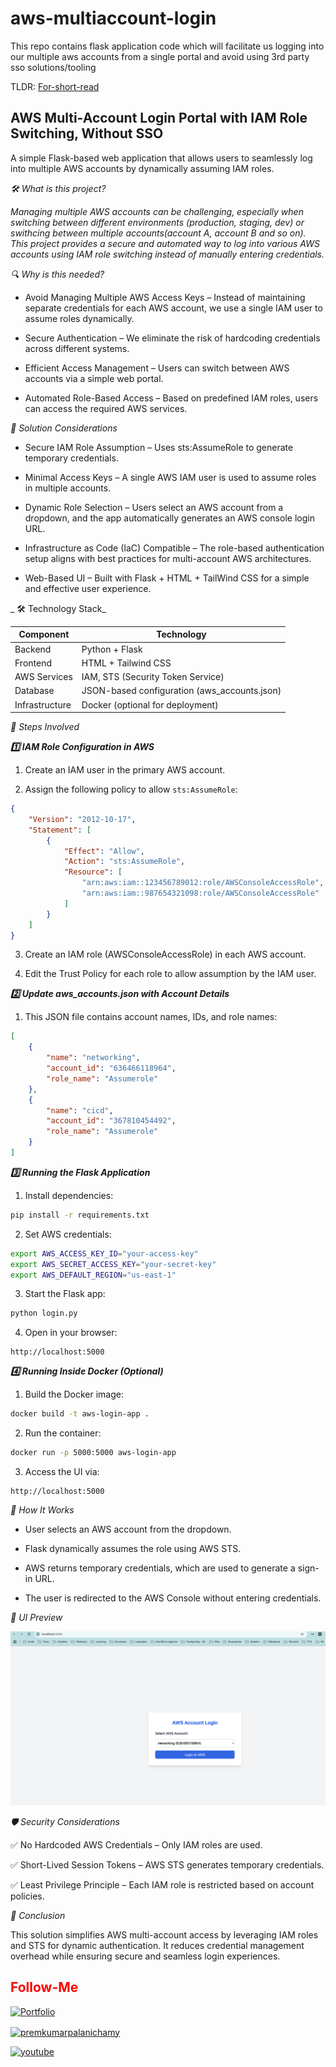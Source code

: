 # aws-multiaccount-login
This repo contains flask application code which will facilitate us logging into our multiple aws accounts from a single portal and avoid using 3rd party sso solutions/tooling

TLDR: [For-short-read](./docs/readup.md)

## AWS Multi-Account Login Portal with IAM Role Switching, Without SSO

A simple Flask-based web application that allows users to seamlessly log into multiple AWS accounts by dynamically assuming IAM roles.

_🛠 What is this project?_

_Managing multiple AWS accounts can be challenging, especially when switching between different environments (production, staging, dev) or swithcing between multiple accounts(account A, account B and so on). This project provides a secure and automated way to log into various AWS accounts using IAM role switching instead of manually entering credentials._

_🔍 Why is this needed?_

* Avoid Managing Multiple AWS Access Keys – Instead of maintaining separate credentials for each AWS account, we use a single IAM user to assume roles dynamically.

* Secure Authentication – We eliminate the risk of hardcoding credentials across different systems.

* Efficient Access Management – Users can switch between AWS accounts via a simple web portal.

* Automated Role-Based Access – Based on predefined IAM roles, users can access the required AWS services.

_📌 Solution Considerations_

- Secure IAM Role Assumption – Uses sts:AssumeRole to generate temporary credentials.

- Minimal Access Keys – A single AWS IAM user is used to assume roles in multiple accounts.

- Dynamic Role Selection – Users select an AWS account from a dropdown, and the app automatically generates an AWS console login URL.

- Infrastructure as Code (IaC) Compatible – The role-based authentication setup aligns with best practices for multi-account AWS architectures.

- Web-Based UI – Built with Flask + HTML + TailWind CSS for a simple and effective user experience.

_ 🛠 Technology Stack_

| Component     | Technology                          |
|---------------|-------------------------------------|
| Backend       | Python + Flask                      |
| Frontend      | HTML + Tailwind CSS                 |
| AWS Services  | IAM, STS (Security Token Service)   |
| Database      | JSON-based configuration (aws_accounts.json) |
| Infrastructure| Docker (optional for deployment)    |

_🔹 Steps Involved_

***_1️⃣ IAM Role Configuration in AWS_***

1) Create an IAM user in the primary AWS account.

2) Assign the following policy to allow `sts:AssumeRole`:

```json
{
    "Version": "2012-10-17",
    "Statement": [
        {
            "Effect": "Allow",
            "Action": "sts:AssumeRole",
            "Resource": [
                "arn:aws:iam::123456789012:role/AWSConsoleAccessRole",
                "arn:aws:iam::987654321098:role/AWSConsoleAccessRole"
            ]
        }
    ]
}
```

3) Create an IAM role (AWSConsoleAccessRole) in each AWS account.

4) Edit the Trust Policy for each role to allow assumption by the IAM user.

***_2️⃣ Update aws_accounts.json with Account Details_***
1) This JSON file contains account names, IDs, and role names:

```json
[
    {
        "name": "networking",
        "account_id": "636466118964",
        "role_name": "Assumerole"
    },
    {
        "name": "cicd",
        "account_id": "367810454492",
        "role_name": "Assumerole"
    }
]
```

***_3️⃣ Running the Flask Application_***

1) Install dependencies:

```sh
pip install -r requirements.txt
```

2) Set AWS credentials:

```sh
export AWS_ACCESS_KEY_ID="your-access-key"
export AWS_SECRET_ACCESS_KEY="your-secret-key"
export AWS_DEFAULT_REGION="us-east-1"
```

3) Start the Flask app:

```sh
python login.py
```

4) Open in your browser:

```arduino
http://localhost:5000
```

***_4️⃣ Running Inside Docker (Optional)_***

1) Build the Docker image:

```sh
docker build -t aws-login-app .
```

2) Run the container:

```sh
docker run -p 5000:5000 aws-login-app
```

3) Access the UI via:

```arduino
http://localhost:5000
```

_🚀 How It Works_

- User selects an AWS account from the dropdown.

- Flask dynamically assumes the role using AWS STS.

- AWS returns temporary credentials, which are used to generate a sign-in URL.

- The user is redirected to the AWS Console without entering credentials.

_📸 UI Preview_

<p align="center">
  <img src="docs/images/aws_account_login.png" alt="AWS-ACCOUNT-LOGIN-WIHTOUTSSO">
</p>

_🛡️ Security Considerations_

✅ No Hardcoded AWS Credentials – Only IAM roles are used.

✅ Short-Lived Session Tokens – AWS STS generates temporary credentials.

✅ Least Privilege Principle – Each IAM role is restricted based on account policies.

_🌟 Conclusion_

This solution simplifies AWS multi-account access by leveraging IAM roles and STS for dynamic authentication. It reduces credential management overhead while ensuring secure and seamless login experiences.

## <font color = "red"> Follow-Me </font>

[![Portfolio](https://img.shields.io/badge/GitHub-100000?style=for-the-badge&logo=github&logoColor=white)](https://github.com/premkumar-palanichamy)

<p align="left">
<a href="https://linkedin.com/in/premkumarpalanichamy" target="blank"><img align="center" src="https://raw.githubusercontent.com/rahuldkjain/github-profile-readme-generator/master/src/images/icons/Social/linked-in-alt.svg" alt="premkumarpalanichamy" height="25" width="25" /></a>
</p>

[![youtube](https://img.shields.io/badge/YouTube-FF0000?style=for-the-badge&logo=youtube&logoColor=white)](https://www.youtube.com/channel/UCJKEn6HeAxRNirDMBwFfi3w)